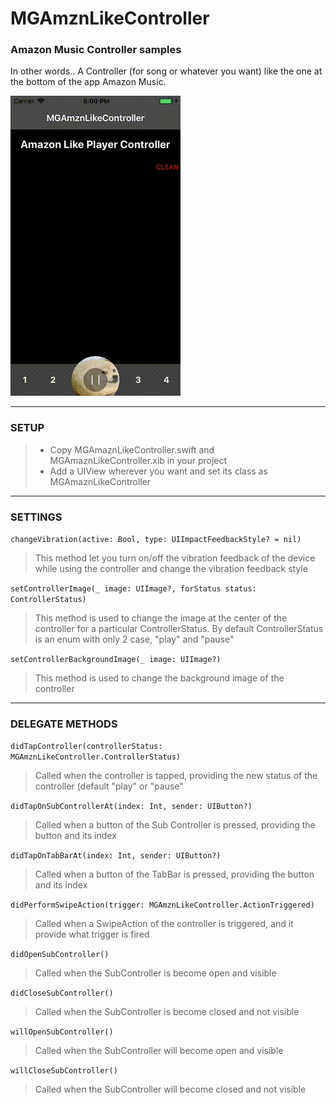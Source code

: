 # MGAmznLikeController
### Amazon Music Controller samples
In other words.. A Controller (for song or whatever you want) like the one at the bottom of the app Amazon Music.


![Alt Text](https://github.com/MarkWarriors/MGAmznLikeController/blob/master/appvideo.gif)


------



### SETUP


> - Copy MGAmaznLikeController.swift and MGAmaznLikeController.xib in your project
> - Add a UIView wherever you want and set its class as MGAmaznLikeController



------

### SETTINGS


```changeVibration(active: Bool, type: UIImpactFeedbackStyle? = nil)```

> This method let you turn on/off the vibration feedback of the device while using the controller and change the vibration feedback style



```setControllerImage(_ image: UIImage?, forStatus status: ControllerStatus)```

> This method is used to change the image at the center of the controller for a particular ControllerStatus. By default ControllerStatus is an enum with only 2 case, "play" and "pause"



```setControllerBackgroundImage(_ image: UIImage?)```

> This method is used to change the background image of the controller 



------

### DELEGATE METHODS


```didTapController(controllerStatus: MGAmznLikeController.ControllerStatus)```

> Called when the controller is tapped, providing the new status of the controller (default "play" or "pause" 



```didTapOnSubControllerAt(index: Int, sender: UIButton?)```

> Called when a button of the Sub Controller is pressed, providing the button and its index



```didTapOnTabBarAt(index: Int, sender: UIButton?)```

> Called when a button of the TabBar is pressed, providing the button and its index



```didPerformSwipeAction(trigger: MGAmznLikeController.ActionTriggered)```

> Called when a SwipeAction of the controller is triggered, and it provide what trigger is fired



```didOpenSubController()```

> Called when the SubController is become open and visible



```didCloseSubController()```

> Called when the SubController is become closed and not visible



```willOpenSubController()```

> Called when the SubController will become open and visible



```willCloseSubController()```

> Called when the SubController will become closed and not visible

